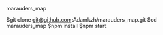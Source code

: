 marauders_map


$git clone git@github.com:Adamkzh/marauders_map.git
$cd marauders_map
$npm install
$npm start